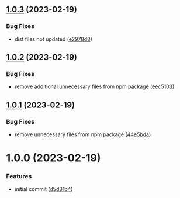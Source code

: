 ## [1.0.3](https://github.com/Reportyy/reportyy-client-js/compare/v1.0.2...v1.0.3) (2023-02-19)


### Bug Fixes

* dist files not updated ([e2978d8](https://github.com/Reportyy/reportyy-client-js/commit/e2978d8e040ffc8d694112d2d4e96055f9013221))

## [1.0.2](https://github.com/Reportyy/reportyy-client-js/compare/v1.0.1...v1.0.2) (2023-02-19)


### Bug Fixes

* remove additional unnecessary files from npm package ([eec5103](https://github.com/Reportyy/reportyy-client-js/commit/eec510352c8367ce70582055be4091405d0c41b8))

## [1.0.1](https://github.com/Reportyy/reportyy-client-js/compare/v1.0.0...v1.0.1) (2023-02-19)


### Bug Fixes

* remove unnecessary files from npm package ([44e5bda](https://github.com/Reportyy/reportyy-client-js/commit/44e5bda66e070ae8a2376cae9f3a9b839c86c442))

# 1.0.0 (2023-02-19)


### Features

* initial commit ([d5d81b4](https://github.com/Reportyy/reportyy-client-js/commit/d5d81b4c11151ff9312733885a65dc0b052019ef))
